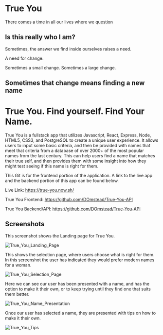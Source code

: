 # True You 

There comes a time in all our lives where we question

## Is this really who I am?

Sometimes, the answer we find inside ourselves raises a need.

A need for change.

Sometimes a small change. Sometimes a large change.

## Sometimes that change means finding a new name

# True You. Find yourself. Find Your Name.

True You is a fullstack app that utilizes Javascript, React, Express, Node, HTML5, CSS3, and PostgreSQL to create a unique user experience. It allows users to input some basic criteria, and then be provided with names that meet that criteria from a database of over 2000+ of the most popular names from the last century. This can help users find a name that matches their true self, and then provides them with some insight into how they might test seeing if this name is right for them. 

This Git is for the frontend portion of the application. A link to the live app and the backend portion of this app can be found below.

Live Link:
https://true-you.now.sh/

True You Frontend:
https://github.com/DOmstead/True-You-API

True You Backend/API:
https://github.com/DOmstead/True-You-API



## Screenshots



This screenshot shows the Landing page for True You.

![True_You_Landing_Page](https://user-images.githubusercontent.com/49734565/84541645-a45afc00-acac-11ea-80dc-83d782d9ab3f.png)


This shows the selection page, where users choose what is right for them. In this screenshot the user has indicated they would prefer modern names for a woman. 

![True_You_Selection_Page](https://user-images.githubusercontent.com/49734565/84541826-fc91fe00-acac-11ea-8e41-8f1b23b778d0.png)


Here we can see our user has been presented with a name, and has the option to make it their own, or to keep trying until they find one that suits them better. 

![True_You_Name_Presentation](https://user-images.githubusercontent.com/49734565/84541928-40850300-acad-11ea-90e0-1d10fbe16ea3.png)


Once our user has selected a name, they are presented with tips on how to make it their own. 

![True_You_Tips](https://user-images.githubusercontent.com/49734565/84542025-70340b00-acad-11ea-88f6-4723a4b99c65.png)
